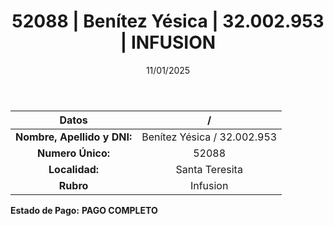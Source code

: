 ﻿---
title: 52088 | Benítez Yésica | 32.002.953 | INFUSION
date: 11/01/2025
draft: false
tags: ['santa-teresita', 'titular', 'infusion']
---

|          **Datos**          |  /  |
|:---------------------------:|:---:|
| **Nombre, Apellido y DNI:** | Benítez Yésica / 32.002.953 |
|      **Numero Único:**      | 52088 |
|        **Localidad:**       | Santa Teresita |
|          **Rubro**          | Infusion |

**Estado de Pago:** **PAGO COMPLETO**
